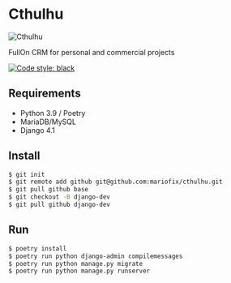 Cthulhu
======
![Cthulhu](https://media.giphy.com/media/3o85xzEtQs693ln3qM/giphy.gif)  
  
FullOn CRM for personal and commercial projects  

[![Code style: black](https://img.shields.io/badge/code%20style-black-000000.svg)](https://github.com/psf/black)  

## Requirements
* Python 3.9 / Poetry
* MariaDB/MySQL
* Django 4.1

## Install
```bash
$ git init  
$ git remote add github git@github.com:mariofix/cthulhu.git  
$ git pull github base  
$ git checkout -B django-dev  
$ git pull github django-dev  
```

## Run
```bash
$ poetry install
$ poetry run python django-admin compilemessages
$ poetry run python manage.py migrate
$ poetry run python manage.py runserver
```
